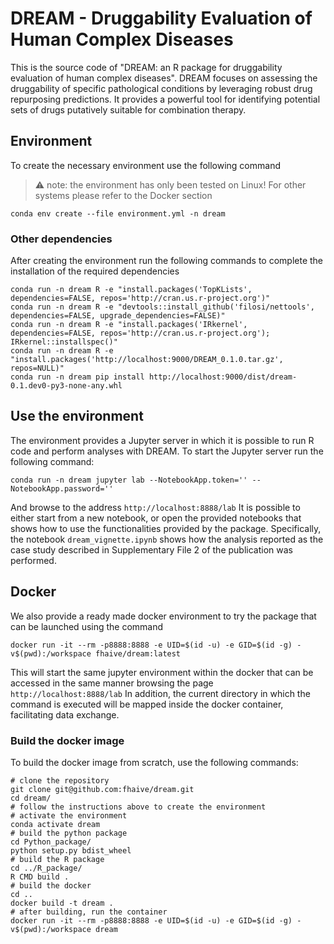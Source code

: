 # DREAM  - Druggability Evaluation of Human Complex Diseases
This is the source code of "DREAM: an R package for druggability evaluation of human complex diseases".
DREAM focuses on assessing the druggability of specific pathological conditions by leveraging robust drug repurposing predictions.
It provides a powerful tool for identifying potential sets of drugs putatively suitable for combination therapy.
## Environment
To create the necessary environment use the following command 
> :warning: note: the environment has only been tested on Linux! For other systems please refer to the Docker section
```
conda env create --file environment.yml -n dream
```
### Other dependencies
After creating the environment run the following commands to complete the installation of the required dependencies

```
conda run -n dream R -e "install.packages('TopKLists', dependencies=FALSE, repos='http://cran.us.r-project.org')"
conda run -n dream R -e "devtools::install_github('filosi/nettools', dependencies=FALSE, upgrade_dependencies=FALSE)"
conda run -n dream R -e "install.packages('IRkernel', dependencies=FALSE, repos='http://cran.us.r-project.org'); IRkernel::installspec()"
conda run -n dream R -e "install.packages('http://localhost:9000/DREAM_0.1.0.tar.gz', repos=NULL)"
conda run -n dream pip install http://localhost:9000/dist/dream-0.1.dev0-py3-none-any.whl
```
## Use the environment
The environment provides a Jupyter server in which it is possible to run R code and perform analyses with DREAM.
To start the Jupyter server run the following command:
```
conda run -n dream jupyter lab --NotebookApp.token='' --NotebookApp.password=''
```
And browse to the address `http://localhost:8888/lab`
It is possible to either start from a new notebook, or open the provided notebooks that shows how to use the functionalities provided by the package.
Specifically, the notebook `dream_vignette.ipynb` shows how the analysis reported as the case study described in Supplementary File 2 of the publication was performed.

## Docker
We also provide a ready made docker environment to try the package that can be launched using the command
```
docker run -it --rm -p8888:8888 -e UID=$(id -u) -e GID=$(id -g) -v$(pwd):/workspace fhaive/dream:latest
```
This will start the same jupyter environment within the docker that can be accessed in the same manner browsing the page `http://localhost:8888/lab`
In addition, the current directory in which the command is executed will be mapped inside the docker container, facilitating data exchange.

### Build the docker image
To build the docker image from scratch, use the following commands:
```
# clone the repository
git clone git@github.com:fhaive/dream.git
cd dream/
# follow the instructions above to create the environment
# activate the environment
conda activate dream
# build the python package
cd Python_package/
python setup.py bdist_wheel
# build the R package
cd ../R_package/
R CMD build .
# build the docker
cd ..
docker build -t dream .
# after building, run the container
docker run -it --rm -p8888:8888 -e UID=$(id -u) -e GID=$(id -g) -v$(pwd):/workspace dream
```